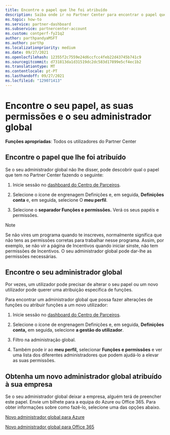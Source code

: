 ```yaml
---
title: Encontre o papel que lhe foi atribuído
description: Saiba onde ir no Partner Center para encontrar o papel que lhe foi atribuído, as suas permissões e a sua administração global.
ms.topic: how-to
ms.service: partner-dashboard
ms.subservice: partnercenter-account
ms.custom: contperf-fy21q2
author: parthpandyaMSFT
ms.author: parthp
ms.localizationpriority: medium
ms.date: 09/27/2021
ms.openlocfilehash: 12355f2c7559e24d6ccfcc4feb22d43745b741c9
ms.sourcegitcommit: d731813da1d31519dc2dc583d17899e5cf4ec1b2
ms.translationtype: MT
ms.contentlocale: pt-PT
ms.lasthandoff: 09/27/2021
ms.locfileid: "129071413"
---
```

# <a name="find-your-role-your-permissions-and-your-global-admin"></a>Encontre o seu papel, as suas permissões e o seu administrador global

**Funções apropriadas**: Todos os utilizadores do Partner Center

## <a name="find-the-role-youve-been-assigned"></a>Encontre o papel que lhe foi atribuído

Se o seu administrador global não lhe disser, pode descobrir qual o papel que tem no Partner Center fazendo o seguinte:

1. Inicie sessão no [dashboard do Centro de Parceiros](https://partner.microsoft.com/dashboard).

2. Selecione o ícone de engrenagem Definições e, em seguida, **Definições conta** e, em seguida, selecione O **meu perfil**.

3. Selecione o **separador Funções e permissões.** Verá os seus papéis e permissões.

> [!NOTE]
> Se não vires um programa quando te inscreves, normalmente significa que não tens as permissões corretas para trabalhar nesse programa. Assim, por exemplo, se não vir a página de Incentivos quando iniciar sinste, não tem permissões de Incentivos. O seu administrador global pode dar-lhe as permissões necessárias.

## <a name="find-your-global-admin"></a>Encontre o seu administrador global

Por vezes, um utilizador pode precisar de alterar o seu papel ou um novo utilizador pode querer uma atribuição específica de funções.

Para encontrar um administrador global que possa fazer alterações de funções ou atribuir funções a um novo utilizador:

1. Inicie sessão no [dashboard do Centro de Parceiros](https://partner.microsoft.com/dashboard).

2. Selecione o ícone de engrenagem Definições e, em seguida, **Definições conta,** em seguida, selecione **a gestão do utilizador**.

3. Filtro na administração global.

4. Também pode ir ao **meu perfil,** selecionar **Funções e permissões** e ver uma lista dos diferentes administradores que podem ajudá-lo a elevar as suas permissões.

## <a name="get-a-new-global-admin-assigned-to-your-company"></a>Obtenha um novo administrador global atribuído à sua empresa

Se o seu administrador global deixar a empresa, alguém terá de preencher este papel. Envie um bilhete para a equipa do Azure ou Office 365. Para obter informações sobre como fazê-lo, selecione uma das opções abaixo.

[Novo administrador global para Azure](https://support.microsoft.com/help/4505981/what-to-do-if-the-only-admin-for-your-mpn-program-has-left-the-company)

[Novo administrador global para Office 365](https://admin.microsoft.com/)

